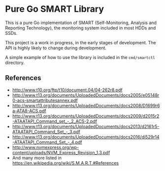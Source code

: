 Pure Go SMART Library
=====================

This is a pure Go implementation of SMART (Self-Monitoring, Analysis and
Reporting Technology), the monitoring system included in most HDDs and SSDs.

This project is a work in progress, in the early stages of development. The API
is highly likely to change during development.

A simple example of how to use the library is included in the `cmd/smartctl`
directory.

References
----------
* http://www.t10.org/ftp/t10/document.04/04-262r8.pdf
* http://www.t13.org/documents/UploadedDocuments/docs2005/e05148r0-acs-smartattributesannex.pdf
* http://www.t13.org/documents/UploadedDocuments/docs2008/D1699r6a-ATA8-ACS.pdf
* http://www.t13.org/documents/UploadedDocuments/docs2009/d2015r2-ATAATAPI_Command_set_-_2_ACS-2.pdf
* http://www.t13.org/documents/UploadedDocuments/docs2013/d2161r5-ATAATAPI_Command_Set_-_3.pdf
* http://www.t13.org/documents/UploadedDocuments/docs2016/di529r14-ATAATAPI_Command_Set_-_4.pdf
* http://www.nvmexpress.org/wp-content/uploads/NVM_Express_Revision_1.3.pdf
* And many more listed in https://en.wikipedia.org/wiki/S.M.A.R.T.#References

